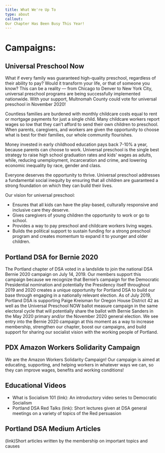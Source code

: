 ```yaml
---
title: What We're Up To
type: about
callout:
Our Chapter Has Been Busy This Year!
---
```

# Campaigns:
## Universal Preschool Now
What if every family was guaranteed high-quality preschool, regardless of their ability to pay? Would it transform your life, or that of someone you know? This can be a reality — from Chicago to Denver to New York City, universal preschool programs are being successfully implemented nationwide. With your support, Multnomah County could vote for universal preschool in November 2020!

Countless families are burdened with monthly childcare costs equal to rent or mortgage payments for just a single child. Many childcare workers report wages so low that they can’t afford to send their own children to preschool. When parents, caregivers, and workers are given the opportunity to choose what is best for their families, our whole community flourishes.

Money invested in early childhood education pays back 7-10% a year, because parents can choose to work. Universal preschool is the single best strategy to raise high school graduation rates and kids’ wages as adults, while, reducing unemployment, incarceration and crime, and lowering economic inequality by race, gender and class.

Everyone deserves the opportunity to thrive. Universal preschool addresses a fundamental social inequity by ensuring that all children are guaranteed a strong foundation on which they can build their lives.

Our vision for universal preschool:
* Ensures that all kids can have the play-based, culturally responsive and inclusive care they deserve.
* Gives caregivers of young children the opportunity to work or go to school.
* Provides a way to pay preschool and childcare workers living wages.
* Builds the political support to sustain funding for a strong preschool program and creates momentum to expand it to younger and older children.

## Portland DSA for Bernie 2020
The Portland chapter of DSA voted in a landslide to join the national DSA Bernie 2020 campaign on July 14, 2019. Our members support this campaign because we recognize that Bernie’s campaign for the Democratic Presidential nomination and potentially the Presidency itself throughout 2019 and 2020 creates a unique opportunity for Portland DSA to build our base through engaging in a nationally relevant election. As of July 2019, Portland DSA is supporting Paige Kreisman for Oregon House District 42 as well as the Universal Preschool NOW ballot measure campaign in the same electoral cycle that will potentially share the ballot with Bernie Sanders in the May 2020 primary and/or the November 2020 general election. We see entry into the Bernie 2020 campaign at this moment as a way to increase membership, strengthen our chapter, boost our campaigns, and build support for sharing our socialist vision with the working people of Portland.

## PDX Amazon Workers Solidarity Campaign
We are the Amazon Workers Solidarity Campaign!
Our campaign is aimed at educating, supporting, and helping workers in whatever ways we can, so they can improve wages, benefits and working conditions!
## Educational Videos
* What is Socialism 101 (link): An introductory video series to Democratic Socialism
* Portland DSA Red Talks (link): Short lectures given at DSA general meetings on a variety of topics of the Red persuasion

## Portland DSA Medium Articles
(link)Short articles written by the membership on important topics and causes
